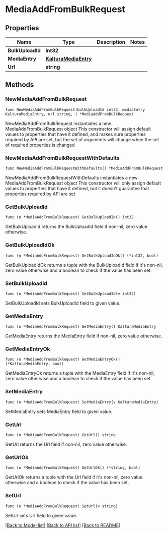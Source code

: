 # MediaAddFromBulkRequest

## Properties

Name | Type | Description | Notes
------------ | ------------- | ------------- | -------------
**BulkUploadId** | **int32** |  | 
**MediaEntry** | [**KalturaMediaEntry**](KalturaMediaEntry.md) |  | 
**Url** | **string** |  | 

## Methods

### NewMediaAddFromBulkRequest

`func NewMediaAddFromBulkRequest(bulkUploadId int32, mediaEntry KalturaMediaEntry, url string, ) *MediaAddFromBulkRequest`

NewMediaAddFromBulkRequest instantiates a new MediaAddFromBulkRequest object
This constructor will assign default values to properties that have it defined,
and makes sure properties required by API are set, but the set of arguments
will change when the set of required properties is changed

### NewMediaAddFromBulkRequestWithDefaults

`func NewMediaAddFromBulkRequestWithDefaults() *MediaAddFromBulkRequest`

NewMediaAddFromBulkRequestWithDefaults instantiates a new MediaAddFromBulkRequest object
This constructor will only assign default values to properties that have it defined,
but it doesn't guarantee that properties required by API are set

### GetBulkUploadId

`func (o *MediaAddFromBulkRequest) GetBulkUploadId() int32`

GetBulkUploadId returns the BulkUploadId field if non-nil, zero value otherwise.

### GetBulkUploadIdOk

`func (o *MediaAddFromBulkRequest) GetBulkUploadIdOk() (*int32, bool)`

GetBulkUploadIdOk returns a tuple with the BulkUploadId field if it's non-nil, zero value otherwise
and a boolean to check if the value has been set.

### SetBulkUploadId

`func (o *MediaAddFromBulkRequest) SetBulkUploadId(v int32)`

SetBulkUploadId sets BulkUploadId field to given value.


### GetMediaEntry

`func (o *MediaAddFromBulkRequest) GetMediaEntry() KalturaMediaEntry`

GetMediaEntry returns the MediaEntry field if non-nil, zero value otherwise.

### GetMediaEntryOk

`func (o *MediaAddFromBulkRequest) GetMediaEntryOk() (*KalturaMediaEntry, bool)`

GetMediaEntryOk returns a tuple with the MediaEntry field if it's non-nil, zero value otherwise
and a boolean to check if the value has been set.

### SetMediaEntry

`func (o *MediaAddFromBulkRequest) SetMediaEntry(v KalturaMediaEntry)`

SetMediaEntry sets MediaEntry field to given value.


### GetUrl

`func (o *MediaAddFromBulkRequest) GetUrl() string`

GetUrl returns the Url field if non-nil, zero value otherwise.

### GetUrlOk

`func (o *MediaAddFromBulkRequest) GetUrlOk() (*string, bool)`

GetUrlOk returns a tuple with the Url field if it's non-nil, zero value otherwise
and a boolean to check if the value has been set.

### SetUrl

`func (o *MediaAddFromBulkRequest) SetUrl(v string)`

SetUrl sets Url field to given value.



[[Back to Model list]](../README.md#documentation-for-models) [[Back to API list]](../README.md#documentation-for-api-endpoints) [[Back to README]](../README.md)


